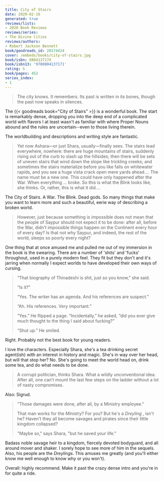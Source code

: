 ```yaml
---
title: City of Stairs
date: 2020-02-16
generated: true
reviews/lists:
- 2020 Book Reviews
reviews/series:
- The Divine Cities
reviews/authors:
- Robert Jackson Bennett
book/goodreads_id: 20174424
cover: /embeds/books/city-of-stairs.jpg
book/isbn: 080413717X
book/isbn13: '9780804137171'
rating: 5
book/pages: 452
series_index:
- 1
---
```

> The city knows. It remembers. Its past is written in its bones, though the past now speaks in silences.

The {{< goodreads book="City of Stairs" >}} is a wonderful book. The start is remarkably dense, dropping you into the deep end of a complicated world with flavors I at least wasn't as familiar with where Proper Nouns abound and the rules are uncertain--even to those living therein.  

<!--more-->

The worldbuilding and descriptions and writing style are fantastic.  

> Yet now Ashara—or just Shara, usually—finally sees. The stairs lead everywhere, nowhere: there are huge mountains of stairs, suddenly rising out of the curb to slash up the hillsides; then there will be sets of uneven stairs that wind down the slope like trickling creeks; and sometimes the stairs materialize before you like falls on whitewater rapids, and you see a huge vista crack open mere yards ahead.… The name must be a new one. This could have only happened after the War. When everything … broke. So this is what the Blink looks like, she thinks. Or, rather, this is what it did.…

The City of Stairs. A War. The Blink. Dead gods. So many things that make you want to learn more and such a beautiful, eerie way of describing a broken world.  

> However, just because something is impossible does not mean that the people of Saypur should not expect it to be done: after all, before the War, didn’t impossible things happen on the Continent every hour of every day? Is that not why Saypur, and indeed, the rest of the world, sleeps so poorly every night?

One thing that at once amused me and pulled me out of my immersion in the book is the swearing. There are a number of 'shits' and 'fucks' throughout, used in a purely modern feel. They fit but they don't and it's jarring when normally I expect worlds to have developed their own ways of cursing.  

> “That biography of Thinadeshi is shit, just so you know,” she said.  
>
> “Is it?”  
>
> “Yes. The writer has an agenda. And his references are suspect.”  
>
> “Ah. His references. Very important.”  
>
> “Yes.” He flipped a page. “Incidentally,” he asked, “did you ever give much thought to the thing I said about fucking?”  
>
> “Shut up.” He smiled.  

Right. Probably not the best book for young readers.  

I love the characters. Especially Shara, she's a tea drinking secret agent(ish) with an interest in history and magic. She's in way over her head, but will that stop her? No. She's going to meet the world head on, drink some tea, and do what needs to be done.  

> A corrupt politician, thinks Shara. What a wildly unconventional idea. After all, one can’t mount the last few steps on the ladder without a lot of nasty compromises.

Also: Sigrud.  

> "Those damages were done, after all, by a Ministry employee."  
>
> That man works for the _Ministry_? For you? But he's a _Dreyling_ , isn't he? Haven't they all become savages and pirates since their little kingdom collapsed?  
>
> "Maybe so," says Shara, "but he saved your life."  

Badass noble savage heir to a kingdom, fiercely devoted bodyguard, and all around mover and shaker. I sorely hope to see more of him in the sequels. Also, his people are the _Dreylings_. This amuses me greatly (and you'll either know me well enough to know why or you won't).  

Overall: highly recommend. Make it past the crazy dense intro and you're in for quite a ride.